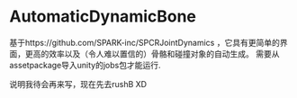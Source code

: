 # AutomaticDynamicBone
基于https://github.com/SPARK-inc/SPCRJointDynamics   ，它具有更简单的界面，更高的效率以及（令人难以置信的）骨骼和碰撞对象的自动生成。
需要从assetpackage导入unity的jobs包才能运行.


说明我待会再来写，现在先去rushB XD

